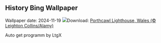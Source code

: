## History Bing Wallpaper
Wallpaper date: 2024-11-19
![](https://www.bing.com/th?id=OHR.PorthcawlLighthouse_EN-US4147042402_UHD.jpg&w=1000)Download: [Porthcawl Lighthouse, Wales (© Leighton Collins/Alamy)](https://www.bing.com/th?id=OHR.PorthcawlLighthouse_EN-US4147042402_UHD.jpg)

Auto get programm by LtgX
